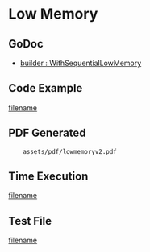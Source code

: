 # Low Memory

## GoDoc
* [builder : WithSequentialLowMemory](https://pkg.go.dev/github.com/johnfercher/maroto/v2/pkg/config#CfgBuilder.WithSequentialLowMemoryMode)

## Code Example
[filename](../../assets/examples/lowmemory/v2/main.go  ':include :type=code')

## PDF Generated
```pdf
	assets/pdf/lowmemoryv2.pdf
```

## Time Execution
[filename](../../assets/text/lowmemoryv2.txt  ':include :type=code')


## Test File
[filename](https://raw.githubusercontent.com/johnfercher/maroto/master/test/maroto/examples/lowmemory.json  ':include :type=code')